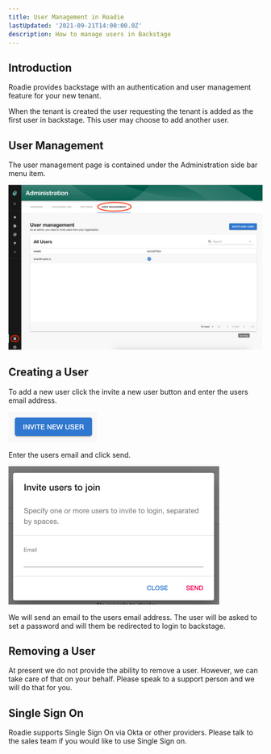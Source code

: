 ```yaml
---
title: User Management in Roadie
lastUpdated: '2021-09-21T14:00:00.0Z'
description: How to manage users in Backstage
---
```


## Introduction

Roadie provides backstage with an authentication and user management feature for your new tenant.

When the tenant is created the user requesting the tenant is added as the first user in backstage. This user may choose to add another user.

## User Management
The user management page is contained under the Administration side bar menu item.

![user-management-page.png](user-management-page.png)

## Creating a User
To add a new user click the invite a new user button and enter the users email address.

![invite-user-button.png](invite-user-button.png)


Enter the users email and click send.

![add-user-dialog.png](add-user-dialog.png)

We will send an email to the users email address. The user will be asked to set a password and will them be redirected to login to backstage.

## Removing a User
At present we do not provide the ability to remove a user. However, we can take care of that on your behalf. Please speak to a support person and we will do that for you.

## Single Sign On
Roadie supports Single Sign On via Okta or other providers. Please talk to the sales team if you would like to use Single Sign on.